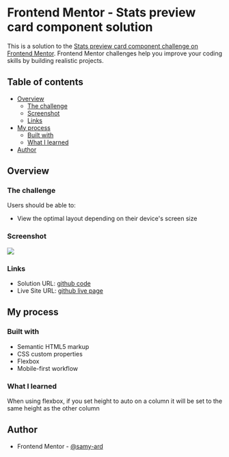 # Frontend Mentor - Stats preview card component solution

This is a solution to the [Stats preview card component challenge on Frontend Mentor](https://www.frontendmentor.io/challenges/stats-preview-card-component-8JqbgoU62). Frontend Mentor challenges help you improve your coding skills by building realistic projects. 

## Table of contents

- [Overview](#overview)
  - [The challenge](#the-challenge)
  - [Screenshot](#screenshot)
  - [Links](#links)
- [My process](#my-process)
  - [Built with](#built-with)
  - [What I learned](#what-i-learned)
- [Author](#author)

## Overview

### The challenge

Users should be able to:

- View the optimal layout depending on their device's screen size

### Screenshot

![](./screenshot.png)

### Links

- Solution URL: [github code](https://github.com/samy-ard/stats-preview-card)
- Live Site URL: [github live page](https://samy-ard.github.io/stats-preview-card)

## My process

### Built with

- Semantic HTML5 markup
- CSS custom properties
- Flexbox
- Mobile-first workflow

### What I learned

When using flexbox, if you set height to auto on a column it will be set to the same height as the other column


## Author

- Frontend Mentor - [@samy-ard](https://www.frontendmentor.io/profile/samy-ard)
